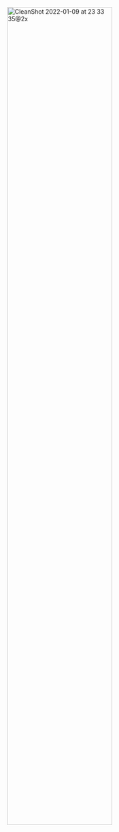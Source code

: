 <img width="70%" alt="CleanShot 2022-01-09 at 23 33 35@2x" src="https://user-images.githubusercontent.com/25674959/148686837-1583acd5-c7b4-4869-8212-15b44bf2c31d.png">
